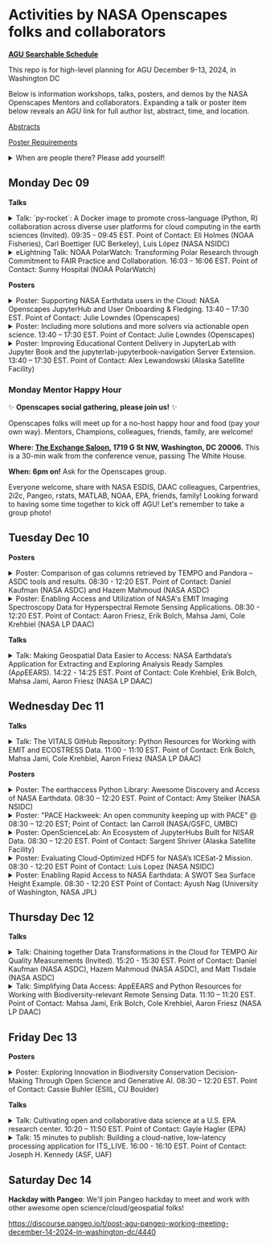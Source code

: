 # Activities by NASA Openscapes folks and collaborators

[**AGU Searchable Schedule**](https://agu.confex.com/agu/agu24/meetingapp.cgi/Home/0)

This repo is for high-level planning for AGU December 9-13, 2024, in Washington DC

Below is information workshops, talks, posters, and demos by the NASA Openscapes Mentors and collaborators. Expanding a talk or poster item below reveals an AGU link for full author list, abstract, time, and location.

[Abstracts](https://docs.google.com/document/d/1RbuVA66X4Rl9MQhfYhZJh-RFFTM9uYGxtrox7KDwi8o/edit#heading=h.eonz7sl9ca5m)

[Poster Requirements](https://www.agu.org/annual-meeting/present#overview#poster-requirements)

<details>
<summary>When are people there? Please add yourself!
</summary> 


- Cassie: Tuesday - Thursday (mostly representing SWOT though Tuesday)
- Julie: Sunday night - Saturday evening
- Chris: Monday - Tuesday
- Alex: Monday - Tuesday
- Joseph H. Kennedy: Thursday before (Dec. 5) - Saturday after (Dec. 14)
- Cassie Buhler: Sunday - Friday
- Ian Carroll: Monday - Saturday
- Luis Lopez: Sunday to Sunday
- Mahsa Jami: Sunday to Friday
  
</details>

## Monday Dec 09

**Talks**

<details>
<summary>Talk: `py-rocket`: A Docker image to promote cross-language (Python, R) collaboration across diverse user platforms for cloud computing in the earth sciences (Invited). 09:35 - 09:45 EST. Point of Contact: Eli Holmes (NOAA Fisheries), Carl Boettiger (UC Berkeley), Luis López (NASA NSIDC)
</summary> 
  
<https://agu.confex.com/agu/agu24/meetingapp.cgi/Paper/1619232>

Session: U11A: [Accelerating Scientific Discovery and Interdisciplinary Collaboration Through Cloud Computing Hubs and Tools I Oral](https://agu.confex.com/agu/agu24/meetingapp.cgi/Session/240934)

Monday, 9 December 2024, 09:35 - 09:45 EST
Ballroom A (Convention Center)

</details>

<details>
<summary>eLightning Talk: NOAA PolarWatch: Transforming Polar Research through Commitment to FAIR Practice and Collaboration. 16:03 - 16:06 EST. Point of Contact: Sunny Hospital (NOAA PolarWatch)
</summary> 
  
<https://agu.confex.com/agu/agu24/meetingapp.cgi/Paper/1518760>

Monday, 9 December 2024, 16:03 - 16:06 EST
eLightning Theater 2 (Convention Center)

</details>

**Posters**

<details>
<summary>Poster: Supporting NASA Earthdata users in the Cloud: NASA Openscapes JupyterHub and User Onboarding & Fledging. 13:40 – 17:30 EST. Point of Contact: Julie Lowndes (Openscapes)
</summary> 
  
<https://agu.confex.com/agu/agu24/meetingapp.cgi/Paper/1708480>

Session: U13A: Accelerating Scientific Discovery and Interdisciplinary Collaboration Through Cloud Computing Hubs and Tools II Poster  

Monday, 9 December 2024, 13:40 – 17:30 EST
Washington Convention Center, Hall D (Poster Hall)

People to help present the poster: Alex Lewandowski, Julie Lowndes

</details>

<details>
<summary>Poster: Including more solutions and more solvers via actionable open science. 13:40 – 17:30 EST.  Point of Contact: Julie Lowndes (Openscapes)
</summary> 
  
<https://agu.confex.com/agu/agu24/meetingapp.cgi/Paper/1709763>

Session: IN13A: Flourishing Science Commons: Data Science, Open Science, and Knowledge Communities Poster

Monday, 9 December 2024, 13:40 – 17:30 EST  
Washington Convention Center, Hall D (Poster Hall)  

People to help present the poster: 

</details>

<details>
<summary>Poster: Improving Educational Content Delivery in JupyterLab with Jupyter Book and the jupyterlab-jupyterbook-navigation Server Extension. 13:40 – 17:30 EST. Point of Contact: Alex Lewandowski (Alaska Satellite Facility)

</summary> 
  
<https://agu.confex.com/agu/agu24/meetingapp.cgi/Paper/1717476>

Monday, 9 December 2024, 13:40 – 17:30 EST
Washington Convention Center, Hall B-C (Poster Hall)

</details>


### Monday Mentor Happy Hour

✨ **Openscapes social gathering, please join us!** ✨

Openscapes folks will meet up for a no-host happy hour and food (pay your own way). Mentors, Champions, colleagues, friends, family, are welcome! 

**Where: [The Exchange Saloon](https://www.theexchangesaloon.com/), 1719 G St NW, Washington, DC 20006.** This is a 30-min walk from the conference venue, passing The White House.

**When: 6pm on!** Ask for the Openscapes group.

Everyone welcome, share with NASA ESDIS, DAAC colleagues, Carpentries, 2i2c, Pangeo, rstats, MATLAB, NOAA, EPA, friends, family! Looking forward to having some time together to kick off AGU! Let's remember to take a group photo!

## Tuesday Dec 10

**Posters** 

<details>
<summary>Poster: Comparison of gas columns retrieved by TEMPO and Pandora – ASDC tools and results. 08:30 - 12:20 EST. Point of Contact: Daniel Kaufman (NASA ASDC) and Hazem Mahmoud (NASA ASDC)
</summary> 
  
<https://agu.confex.com/agu/agu24/meetingapp.cgi/Paper/1526184>

Session: A21I - Geostationary Satellite Observations of Atmospheric Composition II Poster 

Tuesday, 10 December 2024, 08:30 - 12:20 EST
Hall B-C (Poster Hall) (Convention Center)

</details>

<details>
<summary>Poster: Enabling Access and Utilization of NASA's EMIT Imaging Spectroscopy Data for Hyperspectral Remote Sensing Applications. 08:30 - 12:20 EST.  
Point of Contact: Aaron Friesz, Erik Bolch, Mahsa Jami, Cole Krehbiel  (NASA LP DAAC)
</summary> 
  
<https://agu.confex.com/agu/agu24/meetingapp.cgi/Paper/1711664>

Session: B21L - Hyperspectral Remote Sensing and Machine Learning for Precision Agriculture Poster

Tuesday, 10 December 2024, 08:30 - 12:20
Hall B-C (Poster Hall) (Convention Center)
</details>

**Talks**

<details>
<summary>Talk: Making Geospatial Data Easier to Access: NASA Earthdata’s Application for Extracting and Exploring Analysis Ready Samples (AρρEEARS). 14:22 - 14:25 EST.  
Point of Contact: Cole Krehbiel, Erik Bolch, Mahsa Jami, Aaron Friesz  (NASA LP DAAC)
</summary> 
  
<https://agu.confex.com/agu/agu24/meetingapp.cgi/Paper/1621853>

Session: IN23E - Showcasing Your Earth Data Products, Tools, and Services I eLightning

Tuesday, 10 December 2024, 14:22 - 14:25 EST.
eLightning Theater 4 (Convention Center)
</details>

## Wednesday Dec 11

**Talks**
<details>
<summary>Talk: The VITALS GitHub Repository: Python Resources for Working with EMIT and ECOSTRESS Data. 11:00 - 11:10 EST.  
Point of Contact:  Erik Bolch, Mahsa Jami, Cole Krehbiel, Aaron Friesz  (NASA LP DAAC)
</summary> 
  
<https://agu.confex.com/agu/agu24/meetingapp.cgi/Paper/1677641>

Session: GC32A - Advancing Global Imaging Spectroscopy and Thermal Infrared Measurements, Including Results from ECOSTRESS, EMIT, SBG, and Others II Oral

Wednesday, 11 December 2024, 11:00 - 11:10 EST.
Salon C (Convention Center)
</details>


**Posters**
<details>
<summary>Poster: The earthaccess Python Library: Awesome Discovery and Access of NASA Earthdata. 08:30 – 12:20 EST.  Point of Contact: Amy Steiker (NASA NSIDC)
</summary> 
  
<https://agu.confex.com/agu/agu24/meetingapp.cgi/Paper/1706883>

Session: IN31E: Showcasing Your Earth Data Products, Tools, and Services III Poster  

Wednesday, 11 December 2024, 08:30 – 12:20 EST  
Washington Convention Center, Hall D (Poster Hall)  

People to help present the poster: Luis López, Michele Thornton, Julie Lowndes

</details>

<details>
<summary>Poster: "PACE Hackweek: An open community keeping up with PACE" @ 08:30 – 12:20 EST; Point of Contact: Ian Carroll (NASA/GSFC, UMBC)</summary>
  
https://agu.confex.com/agu/agu24/meetingapp.cgi/Paper/1577974

Session: ED31G - Reflections on Open Science: Sharing Stories, Progress, and Lessons Learned I - Poster

Wednesday, 11 December 2024, 08:30 – 12:20 EST  
Washington Convention Center, Hall B-C (Poster Hall)  

</details>

<details>
<summary>Poster: OpenScienceLab: An Ecosystem of JupyterHubs Built for NISAR Data. 08:30 – 12:20 EST. Point of Contact: Sargent Shriver (Alaska Satellite Facility)

</summary> 
  
<https://agu.confex.com/agu/agu24/meetingapp.cgi/Paper/1702873>

Wednesday, 11 December 2024, 08:30 – 12:20 EST
Washington Convention Center, Hall B-C (Poster Hall)

</details>

<details>
<summary>Poster: Evaluating Cloud-Optimized HDF5 for NASA’s ICESat-2 Mission. 08:30 - 12:20 EST
Point of Contact: Luis Lopez (NASA NSIDC)
</summary>
  
<https://agu.confex.com/agu/agu24/meetingapp.cgi/Paper/1598979>

Session: IN31C - Coping with the Data Deluge Poster

Wednesday, 11 December 2024, 08:30 - 12:20 EST
Washington Convention Center, Hall B-C (Poster Hall)
</details>

<details>
<summary>Poster: Enabling Rapid Access to NASA Earthdata: A SWOT Sea Surface Height Example. 08:30 - 12:20 EST
Point of Contact:  Ayush Nag (University of Washington, NASA JPL)
</summary>
  
<https://agu.confex.com/agu/agu24/meetingapp.cgi/Paper/1677256>

Session: IN31E - Showcasing Your Earth Data Products, Tools, and Services III Poster

Wednesday, 11 December 2024, 08:30 - 12:20 EST
Washington Convention Center, Hall B-C (Poster Hall)
</details>

## Thursday Dec 12

**Talks**

<details>
<summary>Talk: Chaining together Data Transformations in the Cloud for TEMPO Air Quality Measurements (Invited). 15:20 - 15:30 EST.  Point of Contact: Daniel Kaufman (NASA ASDC), Hazem Mahmoud (NASA ASDC), and Matt Tisdale (NASA ASDC)
</summary> 
  
<https://agu.confex.com/agu/agu24/meetingapp.cgi/Paper/1748985>

Session: IN43D - Transformative Earth Science Data: The Tools/Services and Innovations Driving Timely and Impactful Research, Analysis, and Decision-Making II Oral

Thursday, 12 December 2024, 15:20 - 15:30 EST
Marquis 12-13 (Marriott Marquis)
</details>

<details>
<summary>Talk: Simplifying Data Access: AppEEARS and Python Resources for Working with Biodiversity-relevant Remote Sensing Data. 11:10 – 11:20 EST.  
Point of Contact: Mahsa Jami, Erik Bolch, Cole Krehbiel, Aaron Friesz  (NASA LP DAAC)
</summary> 
  
<https://agu.confex.com/agu/agu24/meetingapp.cgi/Paper/1676889>

Session: B42A: Advances in Remote Sensing for Monitoring Biodiversity Change: Integrating Data and Models Across Scales and Technologies

Thursday, 12 December 2024, 11:10 – 11:20 EST
151 A (Convention Center)
</details>

  
## Friday Dec 13

**Posters**
<details>
<summary>Poster: Exploring Innovation in Biodiversity Conservation Decision-Making Through Open Science and Generative AI. 08:30 – 12:20 EST.  Point of Contact: Cassie Buhler (ESIIL, CU Boulder)
</summary> 

<https://agu.confex.com/agu/agu24/meetingapp.cgi/Paper/1639129>

Session: [IN51D - A Vision for What's Next: NASA’s Evolving Data, Software, and Science I Poster](https://agu.confex.com/agu/agu24/meetingapp.cgi/Session/226588)

Friday, 13 December 2024, 08:30 - 12:20 EST  
Washington Convention Center, Hall B-C (Poster Hall)

</details>

**Talks**

<details>
<summary> Talk: Cultivating open and collaborative data science at a U.S. EPA research center. 10:20 – 11:50 EST. Point of Contact: Gayle Hagler (EPA)
</summary> 
  
<https://agu.confex.com/agu/agu24/meetingapp.cgi/Paper/1621791>

Session: [ED52C: Reflections on Open Science: Sharing Stories, Progress, and Lessons Learned II Oral](https://agu.confex.com/agu/agu24/meetingapp.cgi/Session/236714)

Friday, 13 December 2024, 10:20 – 11:50 EST
Marriott Marquis, Marquis 12-13

</details>

<details>
<summary> Talk: 15 minutes to publish: Building a cloud-native, low-latency processing application for ITS_LIVE. 16:00 - 16:10 EST. Point of Contact: Joseph H. Kennedy (ASF, UAF)
</summary> 
  
<https://agu.confex.com/agu/agu24/meetingapp.cgi/Paper/1657429>

Session: [IN54A: Earth Science Data Access and Discovery and the Cloud: Past, Present, and Future II Oral](https://agu.confex.com/agu/agu24/meetingapp.cgi/Session/240600)

Friday, 13 December 2024, 16:00 - 16:10 EST
Marriott Marquis, Marquis 3-4

</details>

## Saturday Dec 14

**Hackday with Pangeo**: We'll join Pangeo hackday to meet and work with other awesome open science/cloud/geospatial folks!

https://discourse.pangeo.io/t/post-agu-pangeo-working-meeting-december-14-2024-in-washington-dc/4440

